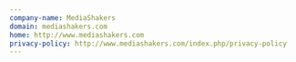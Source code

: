```yaml
---
company-name: MediaShakers
domain: mediashakers.com
home: http://www.mediashakers.com
privacy-policy: http://www.mediashakers.com/index.php/privacy-policy
---
```




